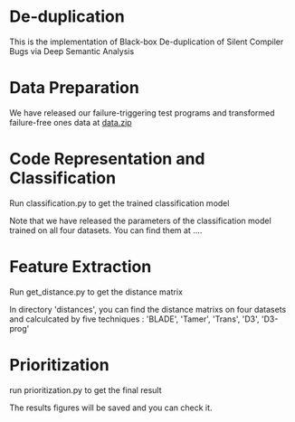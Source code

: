 # De-duplication
This is the implementation of Black-box De-duplication of Silent Compiler Bugs via Deep Semantic Analysis
# Data Preparation
We have released our failure-triggering test programs and transformed failure-free ones data at [data.zip](https://drive.google.com/file/d/1bkSBTMpuV5_5wdpzJshcHKvOjSsKsLjw/view?usp=drive_link) 
# Code Representation and Classification
Run classification.py to get the trained classification model

Note that we have released the parameters of the classification model trained on all four datasets. You can find them at ....
# Feature Extraction
Run get_distance.py to get the distance matrix

In directory 'distances', you can find the distance matrixs on four datasets and calculcated by five techniques : 'BLADE', 'Tamer', 'Trans', 'D3', 'D3-prog'
# Prioritization
run prioritization.py to get the final result

The results figures will be saved and you can check it.
